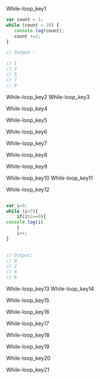 While-loop_key1
```javascript
var count = 1;
while (count < 10) {
   console.log(count);
   count +=2;
}

// Output :

// 1
// 3
// 5
// 7
// 9

```

While-loop_key2
While-loop_key3


While-loop_key4


While-loop_key5


While-loop_key6


While-loop_key7


While-loop_key8


While-loop_key9


While-loop_key10
While-loop_key11



While-loop_key12
```javascript

var i=0;
while (i<7){
    if(i%2==0){
console.log(i)
    }
    i++;
}
 

// Output:
// 0
// 2
// 4
// 6

```


While-loop_key13
While-loop_key14


While-loop_key15


While-loop_key16


While-loop_key17


While-loop_key18


While-loop_key19


While-loop_key20


While-loop_key21
